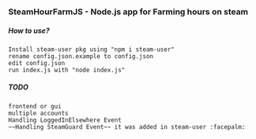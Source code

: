 <h3> SteamHourFarmJS - Node.js app for Farming hours on steam </h3>


<h5>How to use?</h5>

```
Install steam-user pkg using "npm i steam-user"
rename config.json.example to config.json
edit config.json
run index.js with "node index.js"
```
<h5>TODO</h5>

```
frontend or gui
multiple accounts
Handling LoggedInElsewhere Event
~~Handling SteamGuard Event~~ it was added in steam-user :facepalm:
```

